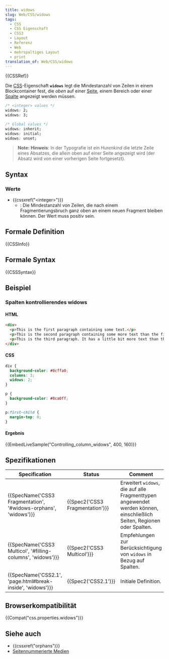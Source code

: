 ```yaml
---
title: widows
slug: Web/CSS/widows
tags:
  - CSS
  - CSS Eigenschaft
  - CSS3
  - Layout
  - Referenz
  - Web
  - mehrspaltiges Layout
  - print
translation_of: Web/CSS/widows
---
```

{{CSSRef}}

Die [CSS](/de/docs/CSS)-Eigenschaft **`widows`** legt die Mindestanzahl von Zeilen in einem Blockcontainer fest, die _oben_ auf einer [Seite](/de/docs/Web/CSS/Paged_Media), einem Bereich oder einer [Spalte](/de/docs/Web/CSS/CSS_Columns) angezeigt werden müssen.

```css
/* <integer> values */
widows: 2;
widows: 3;

/* Global values */
widows: inherit;
widows: initial;
widows: unset;
```

> **Note:** **Hinweis**: In der Typografie ist ein _Hurenkind_ die letzte Zeile eines Absatzes, die allein oben auf einer Seite angezeigt wird (der Absatz wird von einer vorherigen Seite fortgesetzt).

## Syntax

### Werte

- {{cssxref("&lt;integer&gt;")}}
  - : Die Mindestanzahl von Zeilen, die nach einem Fragmentierungsbruch ganz oben an einem neuen Fragment bleiben können. Der Wert muss positiv sein.

## Formale Definition

{{CSSInfo}}

## Formale Syntax

{{CSSSyntax}}

## Beispiel

### Spalten kontrollierendes widows

#### HTML

```html
<div>
  <p>This is the first paragraph containing some text.</p>
  <p>This is the second paragraph containing some more text than the first one. It is used to demonstrate how widows work.</p>
  <p>This is the third paragraph. It has a little bit more text than the first one.</p>
</div>
```

#### CSS

```css
div {
  background-color: #8cffa0;
  columns: 3;
  widows: 2;
}

p {
  background-color: #8ca0ff;
}

p:first-child {
  margin-top: 0;
}
```

#### Ergebnis

{{EmbedLiveSample("Controlling_column_widows", 400, 160)}}

## Spezifikationen

| Specification                                                                        | Status                                   | Comment                                                                                                                |
| ------------------------------------------------------------------------------------ | ---------------------------------------- | ---------------------------------------------------------------------------------------------------------------------- |
| {{SpecName('CSS3 Fragmentation', '#widows-orphans', 'widows')}} | {{Spec2('CSS3 Fragmentation')}} | Erweitert `widows`, die auf alle Fragmenttypen angewendet werden können, einschließlich Seiten, Regionen oder Spalten. |
| {{SpecName('CSS3 Multicol', '#filling-columns', 'widows')}}     | {{Spec2('CSS3 Multicol')}}     | Empfehlungen zur Berücksichtigung von `widows` in Bezug auf Spalten.                                                   |
| {{SpecName('CSS2.1', 'page.html#break-inside', 'widows')}}         | {{Spec2('CSS2.1')}}                 | Initiale Definition.                                                                                                   |

## Browserkompatibilität

{{Compat("css.properties.widows")}}

## Siehe auch

- {{cssxref("orphans")}}
- [Seitennummerierte Medien](/de/docs/Web/CSS/Paged_Media)
